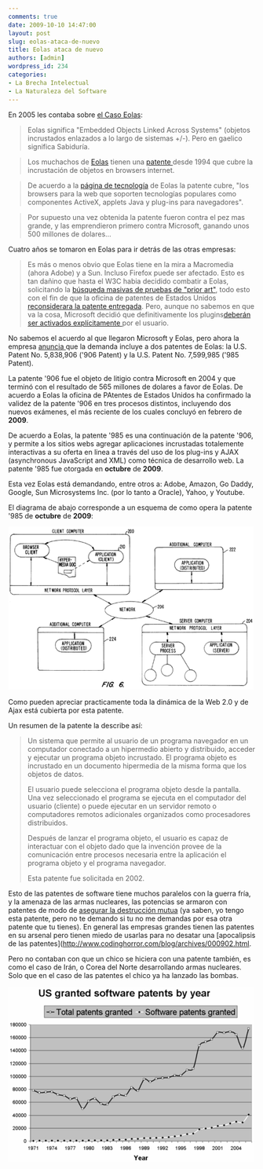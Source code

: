 ```yaml
---
comments: true
date: 2009-10-10 14:47:00
layout: post
slug: eolas-ataca-de-nuevo
title: Eolas ataca de nuevo
authors: [admin]
wordpress_id: 234
categories:
- La Brecha Intelectual
- La Naturaleza del Software
---
```


En 2005 les contaba sobre [el Caso Eolas](/2005/12/el-caso-eolas.html):

> Eolas significa "Embedded Objects Linked Across Systems" (objetos incrustados enlazados a lo largo de sistemas +/-). Pero en gaelico significa Sabiduría.

> Los muchachos de [Eolas](http://www.eolas.com/) tienen una [patente ](http://164.195.100.11/netacgi/nph-Parser?Sect1=PTO1&Sect2=HITOFF&d=PALL&p=1&u=/netahtml/srchnum.htm&r=1&f=G&l=50&s1='5838906'.WKU.&OS=PN/5838906&RS=PN/5838906)desde 1994 que cubre la incrustación de objetos en browsers internet.

> De acuerdo a la [página de tecnología](http://www.eolas.com/technology.html) de Eolas la patente cubre, "los browsers para la web que soporten tecnologías populares como componentes ActiveX, applets Java y plug-ins para navegadores".

> Por supuesto una vez obtenida la patente fueron contra el pez mas grande, y las emprendieron primero contra Microsoft, ganando unos 500 millones de dolares...



Cuatro años se tomaron en Eolas para ir detrás de las otras empresas:

>  Es más o menos obvio que Eolas tiene en la mira a Macromedia (ahora Adobe) y a Sun. Incluso Firefox puede ser afectado. Esto es tan dañino que hasta el W3C habia decidido combatir a Eolas, solicitando la [búsqueda masivas de pruebas de "prior art"](http://news.com.com/Web+patent+critics+spotlight+old+technology/2100-1028_3-5100693.html?tag=nl), todo esto con el fin de que la oficina de patentes de Estados Unidos [reconsiderara la patente entregada](http://news.com.com/2100-1032_3-5106129.html). Pero, aunque no sabemos en que va la cosa, Microsoft decidió que definitivamente los plugins[deberán ser activados explícitamente ](http://news.com.com/Microsoft+tweaks+browser+to+avoid+liability/2100-1012_3-5980658.html)por el usuario.



No sabemos el acuerdo al que llegaron Microsoft y Eolas, pero ahora la empresa [anuncia ](http://sev.prnewswire.com/banking-financial-services/20091006/DA8775006102009-1.html) que la demanda incluye a dos patentes de Eolas: la U.S. Patent No. 5,838,906 ('906 Patent) y la U.S. Patent No. 7,599,985 ('985 Patent).

  


La patente '906 fue el objeto de litigio contra Microsoft en 2004 y que terminó con el resultado de 565 millones de dolares a favor de Eolas. De acuerdo a Eolas la oficina de PAtentes de Estados Unidos ha confirmado la validez de la patente '906 en tres procesos distintos, incluyendo dos  nuevos exámenes, el más reciente de los cuales concluyó en febrero de **2009**.  


De acuerdo a Eolas, la patente '985 es una continuación de la patente '906, y permite a los sitios webs agregar aplicaciones incrustadas totalemente interactivas a su oferta en linea a través del uso de los plug-ins y AJAX (asynchronous JavaScript and XML) como técnica de desarrollo web. La patente '985 fue otorgada en **octubre** de **2009**.

Esta vez Eolas está demandando, entre otros a: Adobe, Amazon,  Go Daddy, Google, Sun Microsystems Inc. (por lo tanto a Oracle), Yahoo, y Youtube.

El diagrama de abajo corresponde a un esquema de como opera la patente '985 de **octubre** de **2009**:

![Eolas_985_patent_diagram.png](Eolas_985_patent_diagram-thumb-500x331-673.png)

Como pueden apreciar practicamente toda la dinámica de la Web 2.0 y de Ajax está cubierta por esta patente.

Un resumen de la patente la describe así:

> Un sistema que permite al usuario de un programa navegador en un computador conectado a un hipermedio abierto y distribuido, acceder y ejecutar un programa objeto incrustado. El programa objeto es incrustado en un documento hipermedia de la misma forma que los objetos de datos.
>
> El usuario puede selecciona el programa objeto desde la pantalla. Una vez seleccionado el programa se ejecuta en el computador del usuario (cliente) o puede ejecutar en un servidor remoto o computadores remotos adicionales organizados como procesadores distribuidos.
>
> Después de lanzar el programa objeto, el usuario es capaz de interactuar con el objeto dado que la invención provee de la comunicación entre procesos necesaria entre la aplicación el programa objeto y el programa navegador.
>
>  Esta patente fue solicitada en 2002.

Esto de las patentes de software tiene muchos paralelos con la guerra fría, y la amenaza de las armas nucleares, las potencias se armaron con patentes de modo de [asegurar la destrucción mutua](http://es.wikipedia.org/wiki/Estrategia_de_las_armas_nucleares) (ya saben, yo tengo esta patente, pero no te demando si tu no me demandas por esa otra patente que tu tienes). En general las empresas grandes tienen las patentes en su arsenal pero tienen miedo de usarlas para no desatar una [apocalipsis de las patentes](http://www.codinghorror.com/blog/archives/000902.html.

Pero no contaban con que un chico se hiciera con una patente también, es como el caso de Irán, o Corea del Norte desarrollando armas nucleares. Solo que en el caso de las patentes el chico ya ha lanzado las bombas.

![software-patent-graph.png](software-patent-graph-thumb-500x357-675.png)

  

